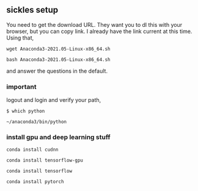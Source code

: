 ## sickles setup

You need to get the download URL. They want you to dl this with your browser, but you can copy link.
I already have the link current at this time. Using that, 

`wget Anaconda3-2021.05-Linux-x86_64.sh`

`bash Anaconda3-2021.05-Linux-x86_64.sh`

and answer the questions in the default.

### important

logout and login and verify your path,

`$ which python`

`~/anaconda3/bin/python`

### install gpu and deep learning stuff

`conda install cudnn`

`conda install tensorflow-gpu`

`conda install tensorflow`

`conda install pytorch`


